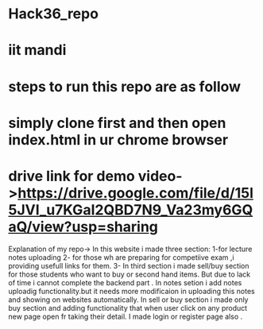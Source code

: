 # Hack36_repo
# iit mandi
# steps to run this repo are as follow
# simply clone first and then open index.html in ur chrome browser
# drive link for demo video->https://drive.google.com/file/d/15l5JVI_u7KGaI2QBD7N9_Va23my6GQaQ/view?usp=sharing

Explanation of my repo->
In this website i made three section: 1-for lecture notes uploading  2- for those wh are preparing for competiive exam ,i providing usefull links for them. 3- In third section i made sell/buy section for those students who want to buy or second hand items.
But due to lack of time i cannot complete the backend part .
In notes setion i add notes uploadig functionality.but it needs more modificaion in uploading this notes and showing on websites automatically.
In sell or buy section i made only buy section and adding functionality that when user click on any product new page open fr taking their detail.
I made login or register page also .

